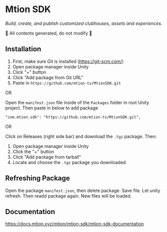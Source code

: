 # Mtion SDK

_Build, create, and publish customized clubhouses, assets and experiences._

:rotating_light: All contents generated, do not modify :rotating_light:

## Installation

1. First, make sure Git is installed (https://git-scm.com/)
2. Open package manager inside Unity
3. Click "+" button
4. Click "Add package from Git URL"
5. Paste in `https://github.com/mtion-tv/MtionSDK.git`

OR

Open the `manifest.json` file inside of the `Packages` folder in root Unity project. Then paste in below to add package

```
"com.mtion.sdk": "https://github.com/mtion-tv/MtionSDK.git",
```

OR 

Click on Releases (right side bar) and download the `.tgz` package. Then:

1. Open package manager inside Unity
2. Click the "+" button
3. Click "Add package from tarball"
4. Locate and choose the `.tgz` package you downloaded

## Refreshing Package

Open the package `manifest.json`, then delete package. Save file. Let unity refresh. Then readd package again.
New files will be loaded.

## Documentation

https://docs.mtion.xyz/mtion/mtion-sdk/mtion-sdk-documentation

